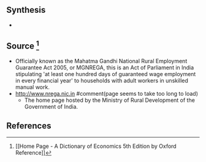 ## Synthesis
- 
## Source [^1]
- Officially known as the Mahatma Gandhi National Rural Employment Guarantee Act 2005, or MGNREGA, this is an Act of Parliament in India stipulating 'at least one hundred days of guaranteed wage employment in every financial year' to households with adult workers in unskilled manual work.
- http://www.nrega.nic.in #comment(page seems to take too long to load)
	- The home page hosted by the Ministry of Rural Development of the Government of India.
## References

[^1]: [[Home Page - A Dictionary of Economics 5th Edition by Oxford Reference]]